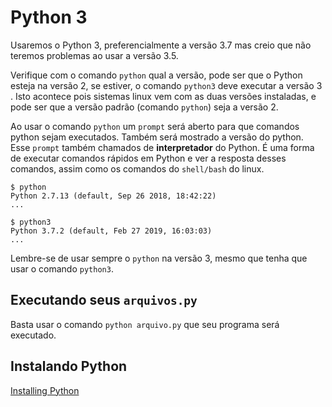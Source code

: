 # Python 3

Usaremos o Python 3, preferencialmente a versão 3.7 mas creio que não teremos
problemas ao usar a versão 3.5.

Verifique com o comando `python` qual a versão, pode ser que o Python 
esteja na versão 2, se estiver, o comando `python3` deve executar a versão 3
. Isto acontece pois sistemas linux vem com as duas versões instaladas, e
pode ser que a versão padrão (comando `python`) seja a versão 2.

Ao usar o comando `python` um `prompt` será aberto para que comandos python 
sejam executados. Também será mostrado a versão do python. Esse `prompt` 
também chamados de **interpretador** do Python. É uma forma de executar 
comandos rápidos em Python e ver a resposta desses comandos, assim como os 
comandos do `shell/bash` do linux.

```
$ python
Python 2.7.13 (default, Sep 26 2018, 18:42:22)
...
```

```
$ python3
Python 3.7.2 (default, Feb 27 2019, 16:03:03) 
...
```

Lembre-se de usar sempre o `python` na versão 3, mesmo que tenha que usar o 
comando `python3`.

## Executando seus `arquivos.py`

Basta usar o comando `python arquivo.py` que seu programa será executado.

## Instalando Python

[Installing Python](
https://realpython.com/courses/installing-python-windows-macos-linux/)